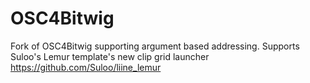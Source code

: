 OSC4Bitwig
===========

Fork of OSC4Bitwig supporting argument based addressing.
Supports Suloo's Lemur template's new clip grid launcher https://github.com/Suloo/liine_lemur